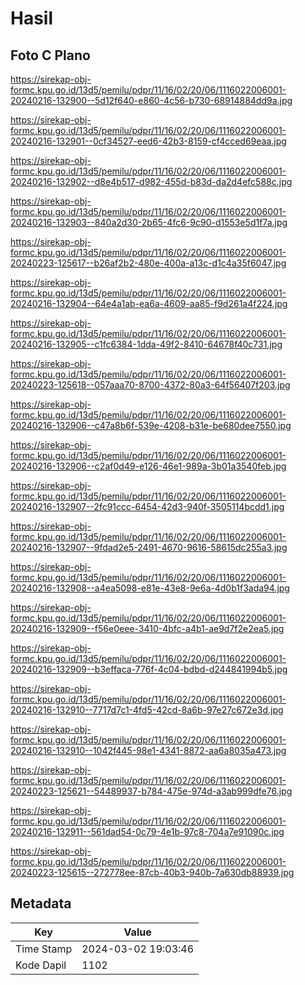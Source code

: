# Hasil

## Foto C Plano

https://sirekap-obj-formc.kpu.go.id/13d5/pemilu/pdpr/11/16/02/20/06/1116022006001-20240216-132900--5d12f640-e860-4c56-b730-68914884dd9a.jpg

https://sirekap-obj-formc.kpu.go.id/13d5/pemilu/pdpr/11/16/02/20/06/1116022006001-20240216-132901--0cf34527-eed6-42b3-8159-cf4cced69eaa.jpg

https://sirekap-obj-formc.kpu.go.id/13d5/pemilu/pdpr/11/16/02/20/06/1116022006001-20240216-132902--d8e4b517-d982-455d-b83d-da2d4efc588c.jpg

https://sirekap-obj-formc.kpu.go.id/13d5/pemilu/pdpr/11/16/02/20/06/1116022006001-20240216-132903--840a2d30-2b65-4fc6-9c90-d1553e5d1f7a.jpg

https://sirekap-obj-formc.kpu.go.id/13d5/pemilu/pdpr/11/16/02/20/06/1116022006001-20240223-125617--b26af2b2-480e-400a-a13c-d1c4a35f6047.jpg

https://sirekap-obj-formc.kpu.go.id/13d5/pemilu/pdpr/11/16/02/20/06/1116022006001-20240216-132904--64e4a1ab-ea6a-4609-aa85-f9d261a4f224.jpg

https://sirekap-obj-formc.kpu.go.id/13d5/pemilu/pdpr/11/16/02/20/06/1116022006001-20240216-132905--c1fc6384-1dda-49f2-8410-64678f40c731.jpg

https://sirekap-obj-formc.kpu.go.id/13d5/pemilu/pdpr/11/16/02/20/06/1116022006001-20240223-125618--057aaa70-8700-4372-80a3-64f56407f203.jpg

https://sirekap-obj-formc.kpu.go.id/13d5/pemilu/pdpr/11/16/02/20/06/1116022006001-20240216-132906--c47a8b6f-539e-4208-b31e-be680dee7550.jpg

https://sirekap-obj-formc.kpu.go.id/13d5/pemilu/pdpr/11/16/02/20/06/1116022006001-20240216-132906--c2af0d49-e126-46e1-989a-3b01a3540feb.jpg

https://sirekap-obj-formc.kpu.go.id/13d5/pemilu/pdpr/11/16/02/20/06/1116022006001-20240216-132907--2fc91ccc-6454-42d3-940f-3505114bcdd1.jpg

https://sirekap-obj-formc.kpu.go.id/13d5/pemilu/pdpr/11/16/02/20/06/1116022006001-20240216-132907--9fdad2e5-2491-4670-9616-58615dc255a3.jpg

https://sirekap-obj-formc.kpu.go.id/13d5/pemilu/pdpr/11/16/02/20/06/1116022006001-20240216-132908--a4ea5098-e81e-43e8-9e6a-4d0b1f3ada94.jpg

https://sirekap-obj-formc.kpu.go.id/13d5/pemilu/pdpr/11/16/02/20/06/1116022006001-20240216-132909--f56e0eee-3410-4bfc-a4b1-ae9d7f2e2ea5.jpg

https://sirekap-obj-formc.kpu.go.id/13d5/pemilu/pdpr/11/16/02/20/06/1116022006001-20240216-132909--b3effaca-776f-4c04-bdbd-d244841994b5.jpg

https://sirekap-obj-formc.kpu.go.id/13d5/pemilu/pdpr/11/16/02/20/06/1116022006001-20240216-132910--7717d7c1-4fd5-42cd-8a6b-97e27c672e3d.jpg

https://sirekap-obj-formc.kpu.go.id/13d5/pemilu/pdpr/11/16/02/20/06/1116022006001-20240216-132910--1042f445-98e1-4341-8872-aa6a8035a473.jpg

https://sirekap-obj-formc.kpu.go.id/13d5/pemilu/pdpr/11/16/02/20/06/1116022006001-20240223-125621--54489937-b784-475e-974d-a3ab999dfe76.jpg

https://sirekap-obj-formc.kpu.go.id/13d5/pemilu/pdpr/11/16/02/20/06/1116022006001-20240216-132911--561dad54-0c79-4e1b-97c8-704a7e91090c.jpg

https://sirekap-obj-formc.kpu.go.id/13d5/pemilu/pdpr/11/16/02/20/06/1116022006001-20240223-125615--272778ee-87cb-40b3-940b-7a630db88939.jpg


## Metadata

| Key        | Value               |
| ---------- | ------------------- |
| Time Stamp | 2024-03-02 19:03:46 |
| Kode Dapil | 1102                |



